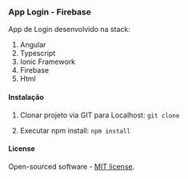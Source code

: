 ### App Login - Firebase

App de Login desenvolvido na stack:

1. Angular
2. Typescript
3. Ionic Framework
4. Firebase
5. Html

#### Instalação
1. Clonar projeto via GIT para Localhost:
`git clone`

2. Executar npm install:
`npm install`

#### License

Open-sourced software - [MIT license](https://opensource.org/licenses/MIT).